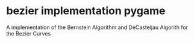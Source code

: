 # bezier implementation pygame
 A implementation of the Bernstein Algorithm and DeCasteljau Algorith for the Bezier Curves
